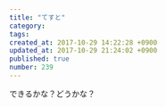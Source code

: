 ```yaml
---
title: "てすと"
category: 
tags: 
created_at: 2017-10-29 14:22:28 +0900
updated_at: 2017-10-29 21:24:02 +0900
published: true
number: 239
---
```


できるかな？どうかな？
